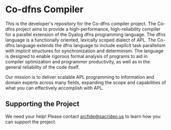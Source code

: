 # Co-dfns Compiler

This is the developer's repository for the Co-dfns compiler project.
The Co-dfns project aims to provide a high-performance,
high-reliability compiler for a parallel extension of the Dyalog dfns
programming language.  The dfns language is a functionally oriented,
lexically scoped dialect of APL. The Co-dfns language extends the
dfns language to include explicit task parallelism with implicit
structures for synchronization and determinism. The language is
designed to enable rigorous formal analysis of programs to aid in
compiler optimization and programmer productivity, as well as in the
general reliability of the code itself.

Our mission is to deliver scalable APL programming to information and 
domain experts across many fields, expanding the scope and capabilities 
of what you can effectively accomplish with APL.

## Supporting the Project

We need your help! Please contact <arcfide@sacrideo.us> to learn how you can 
support the project.
